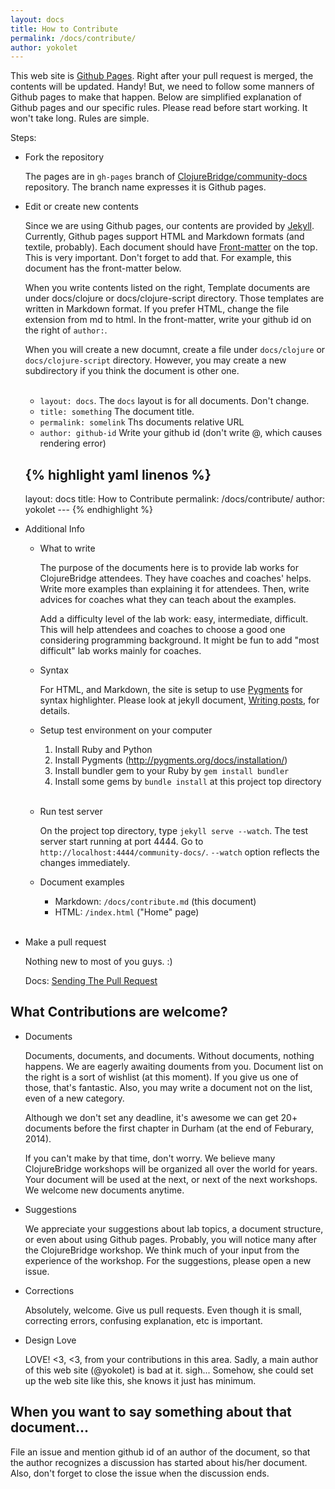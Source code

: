 ```yaml
---
layout: docs
title: How to Contribute
permalink: /docs/contribute/
author: yokolet
---
```


This web site is [Github Pages](http://pages.github.com/).
Right after your pull request is merged, the contents will be updated. Handy!
But, we need to follow some manners of Github pages to make that happen.
Below are simplified explanation of Github pages and our specific rules.
Please read before start working. It won't take long. Rules are simple.

Steps:

- Fork the repository

    The pages are in `gh-pages` branch of [ClojureBridge/community-docs](https://github.com/ClojureBridge/community-docs) repository. The branch name expresses it is Github pages.

- Edit or create new contents

    Since we are using Github pages, our contents are provided by [Jekyll](http://jekyllrb.com/docs/home/). Currently, Github pages support HTML and Markdown formats (and textile, probably). Each document should have [Front-matter](http://jekyllrb.com/docs/frontmatter/) on the top. This is very important. Don't forget to add that. For example, this document has the front-matter below.

    When you write contents listed on the right, Template documents are under docs/clojure or docs/clojure-script directory. Those templates are written in Markdown format. If you prefer HTML, change the file extension from md to html. In the front-matter, write your github id on the right of `author:`.

    When you will create a new documnt, create a file under `docs/clojure` or `docs/clojure-script` directory. However, you may create a new subdirectory if you think the document is other one.<br/><br/>


    - `layout: docs`. The `docs` layout is for all documents. Don't change.
    - `title: something` The document title.
    - `permalink: somelink` Ths documents relative URL
    - `author: github-id` Write your github id (don't write @, which causes rendering error)


    {% highlight yaml linenos %}
    ---
    layout: docs
    title: How to Contribute
    permalink: /docs/contribute/
    author: yokolet
    --- {% endhighlight %}

- Additional Info

  - What to write

    The purpose of the documents here is to provide lab works for ClojureBridge attendees. They have coaches and coaches' helps. Write more examples than explaining it for attendees. Then, write advices for coaches what they can teach about the examples.

    Add a difficulty level of the lab work: easy, intermediate, difficult. This will help attendees and coaches to choose a good one considering programming background. It might be fun to add "most difficult" lab works mainly for coaches.

  - Syntax

    For HTML, and Markdown, the site is setup to use [Pygments](http://pygments.org/docs/) for syntax highlighter. Please look at jekyll document, [Writing posts](http://jekyllrb.com/docs/posts/), for details.

  - Setup test environment on your computer

    1. Install Ruby and Python
    2. Install Pygments (http://pygments.org/docs/installation/)
    3. Install bundler gem to your Ruby by `gem install bundler`
    4. Install some gems by `bundle install` at this project top directory<br/><br/>

  - Run test server

    On the project top directory, type `jekyll serve --watch`. The test server start running at port 4444. Go to `http://localhost:4444/community-docs/`. `--watch` option reflects the changes immediately.

  - Document examples

    * Markdown: `/docs/contribute.md` (this document)
    * HTML: `/index.html` ("Home" page)<br/><br/>

- Make a pull request

    Nothing new to most of you guys. :)

    Docs:
    [Sending The Pull Request](https://help.github.com/articles/using-pull-requests#sending-the-pull-request)


## What Contributions are welcome?

- Documents

    Documents, documents, and documents. Without documents, nothing happens.
We are eagerly awaiting douments from you.
Document list on the right is a sort of wishlist (at this moment).
If you give us one of those, that's fantastic.
Also, you may write a document not on the list, even of a new category.

    Although we don't set any deadline,
it's awesome we can get 20+ documents before the first chapter in Durham (at the end of Feburary, 2014).

    If you can't make by that time, don't worry.
We believe many ClojureBridge workshops will be organized all over the world for years.
Your document will be used at the next, or next of the next workshops.
We welcome new documents anytime.


- Suggestions

    We appreciate your suggestions about lab topics, a document structure,
or even about using Github pages.
Probably, you will notice many after the ClojureBridge workshop.
We think much of your input from the experience of the workshop.
For the suggestions, please open a new issue.


- Corrections

    Absolutely, welcome. Give us pull requests.
Even though it is small, correcting errors, confusing explanation, etc is important.


- Design Love

    LOVE! <3, <3, from your contributions in this area.
Sadly, a main author of this web site (@yokolet) is bad at it. sigh...
Somehow, she could set up the web site like this, she knows it just has minimum.


## When you want to say something about that document...

File an issue and mention github id of an author of the document,
so that the author recognizes a discussion has started about his/her document.
Also, don't forget to close the issue when the discussion ends.
